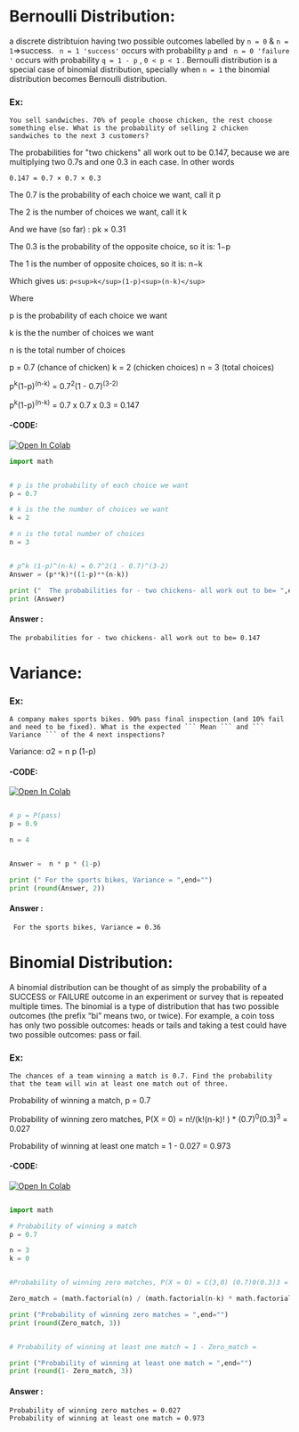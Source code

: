 

# Bernoulli Distribution:


a discrete distribtuion having two possible outcomes labelled by ``` n = 0 ``` & ``` n = 1 ```=>success. ``` n = 1 'success'``` occurs with probability ``` p ``` and ``` n = 0 'failure '``` occurs with probability ``` q = 1 - p ``` , ``` 0 < p < 1 ``` . Bernoulli distribution is a special case of binomial distribution, specially when ``` n = 1 ``` the binomial distribution becomes Bernoulli distribution.


### Ex:

```
You sell sandwiches. 70% of people choose chicken, the rest choose something else. What is the probability of selling 2 chicken sandwiches to the next 3 customers?
```

The probabilities for "two chickens" all work out to be 0.147, because we are multiplying two 0.7s and one 0.3 in each case. In other words

``` 0.147 = 0.7 × 0.7 × 0.3 ```

The 0.7 is the probability of each choice we want, call it p

The 2 is the number of choices we want, call it k

And we have (so far) : pk × 0.31

The 0.3 is the probability of the opposite choice, so it is: 1−p

The 1 is the number of opposite choices, so it is: n−k

Which gives us: ``` p<sup>k</sup>(1-p)<sup>(n-k)</sup> ```

Where

p is the probability of each choice we want

k is the the number of choices we want

n is the total number of choices

p = 0.7 (chance of chicken)
k = 2 (chicken choices)
n = 3 (total choices)

p<sup>k</sup>(1-p)<sup>(n-k)</sup> = 0.7<sup>2</sup>(1 - 0.7)<sup>(3-2)</sup>

p<sup>k</sup>(1-p)<sup>(n-k)</sup>  = 0.7 x 0.7 x 0.3 = 0.147

#### -CODE:
[![Open In Colab](https://colab.research.google.com/assets/colab-badge.svg)](https://colab.research.google.com/drive/1DJd2KOTW-KooQS-_8xDHL7RJ7DS0ub2T#scrollTo=7WCI3T5eu9Qg&line=3&uniqifier=1)


``` python
import math


# p is the probability of each choice we want
p = 0.7

# k is the the number of choices we want
k = 2

# n is the total number of choices
n = 3


# p^k (1-p)^(n-k) = 0.7^2(1 - 0.7)^(3-2)
Answer = (p**k)*((1-p)**(n-k))

print ("  The probabilities for - two chickens- all work out to be= ",end="")
print (Answer)

``` 

#### Answer :
``` 
The probabilities for - two chickens- all work out to be= 0.147

``` 

# Variance:

### Ex:

```
A company makes sports bikes. 90% pass final inspection (and 10% fail and need to be fixed). What is the expected ``` Mean ``` and ``` Variance ``` of the 4 next inspections?
```
Variance: σ2 = n p (1-p)

#### -CODE:
[![Open In Colab](https://colab.research.google.com/assets/colab-badge.svg)](https://colab.research.google.com/drive/1DJd2KOTW-KooQS-_8xDHL7RJ7DS0ub2T#scrollTo=1Zdov-7f6Ygu&line=12&uniqifier=1)


``` python

# p = P(pass)
p = 0.9

n = 4


Answer =  n * p * (1-p)

print (" For the sports bikes, Variance = ",end="")
print (round(Answer, 2))

``` 

#### Answer :
``` 
 For the sports bikes, Variance = 0.36

``` 

# Binomial Distribution:

A binomial distribution can be thought of as simply the probability of a SUCCESS or FAILURE outcome in an experiment or survey that is repeated multiple times. The binomial is a type of distribution that has two possible outcomes (the prefix “bi” means two, or twice). For example, a coin toss has only two possible outcomes: heads or tails and taking a test could have two possible outcomes: pass or fail. 

### Ex:

```
The chances of a team winning a match is 0.7. Find the probability that the team will win at least one match out of three.
```
Probability of winning a match, p = 0.7


Probability of winning zero matches, P(X = 0) = n!/(k!(n-k)! ) * (0.7)<sup>0</sup>(0.3)<sup>3</sup> = 0.027

Probability of winning at least one match = 1 - 0.027 = 0.973

#### -CODE:
[![Open In Colab](https://colab.research.google.com/assets/colab-badge.svg)](https://colab.research.google.com/drive/1DJd2KOTW-KooQS-_8xDHL7RJ7DS0ub2T#scrollTo=4TFuA_7Q9LpV&line=23&uniqifier=1)


``` python

import math

# Probability of winning a match
p = 0.7

n = 3
k = 0


#Probability of winning zero matches, P(X = 0) = C(3,0) (0.7)0(0.3)3 = 0.027

Zero_match = (math.factorial(n) / (math.factorial(n-k) * math.factorial(k))) * ((p**k)*((1-p)**(n-k)))

print ("Probability of winning zero matches = ",end="")
print (round(Zero_match, 3))


# Probability of winning at least one match = 1 - Zero_match = 

print ("Probability of winning at least one match = ",end="")
print (round(1- Zero_match, 3))

``` 

#### Answer :
``` 
Probability of winning zero matches = 0.027
Probability of winning at least one match = 0.973

``` 
